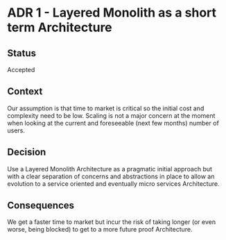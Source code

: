 # ADR 1 - Layered Monolith as a short term Architecture

## Status

Accepted

## Context

Our assumption is that time to market is critical so the initial cost and complexity need to be low. Scaling is not a major concern at the moment when looking at the current and foreseeable (next few months) number of users.

## Decision

Use a Layered Monolith Architecture as a pragmatic initial approach but with a clear separation of concerns and abstractions in place to allow an evolution to a service oriented and eventually micro services Architecture.

## Consequences

We get a faster time to market but incur the risk of taking longer (or even worse, being blocked) to get to a more future proof Architecture.
